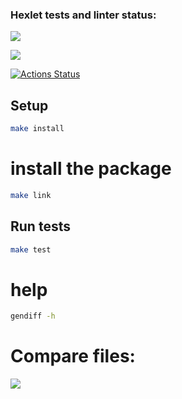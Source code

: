 ### Hexlet tests and linter status:
<a href="https://codeclimate.com/github/DMotorina/frontend-project-46/maintainability"><img src="https://api.codeclimate.com/v1/badges/2dbcd531d977d807f12b/maintainability" /></a>

<a href="https://codeclimate.com/github/DMotorina/frontend-project-46/test_coverage"><img src="https://api.codeclimate.com/v1/badges/2dbcd531d977d807f12b/test_coverage" /></a>

[![Actions Status](https://github.com/DMotorina/frontend-project-46/actions/workflows/hexlet-check.yml/badge.svg)](https://github.com/DMotorina/frontend-project-46/actions)

## Setup

```bash
make install
```

# install the package
```bash
make link
```

## Run tests

```bash
make test
```

# help
```bash
gendiff -h
```

# Сompare files: 
<a href="https://asciinema.org/a/619896" target="_blank"><img src="https://asciinema.org/a/619896.svg" /></a>
